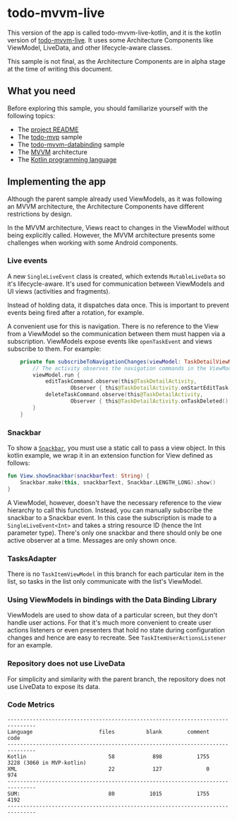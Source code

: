 # todo-mvvm-live

This version of the app is called todo-mvvm-live-kotlin, and it is the kotlin version of [todo-mvvm-live](https://github.com/googlesamples/android-architecture/tree/todo-mvvm-live/).
It uses some Architecture Components like ViewModel, LiveData, and other lifecycle-aware classes.

This sample is not final, as the Architecture Components are in alpha stage at the time of writing this document.

## What you need

Before exploring this sample, you should familiarize yourself with the following topics:

* The [project README](https://github.com/googlesamples/android-architecture/tree/master)
* The [todo-mvp](https://github.com/googlesamples/android-architecture/tree/todo-mvp) sample
* The [todo-mvvm-databinding](https://github.com/googlesamples/android-architecture/tree/todo-mvvm-databinding) sample
* The [MVVM](https://en.wikipedia.org/wiki/Model%E2%80%93view%E2%80%93viewmodel) architecture
* The [Kotlin programming language](https://kotlinlang.org)

## Implementing the app

Although the parent sample already used ViewModels, as it was following an MVVM architecture, the Architecture
Components have different restrictions by design.

In the MVVM architecture, Views react to changes in the ViewModel without being explicitly called. However, the MVVM
architecture presents some challenges when working with some Android components.

### Live events

A new `SingleLiveEvent` class is created, which extends `MutableLiveData` so it's lifecycle-aware. It's used for
communication between ViewModels and UI views (activities and fragments).

Instead of holding data, it dispatches data once. This is important to prevent events being fired after a rotation, for
example.

A convenient use for this is navigation. There is no reference to the View from a ViewModel so the communication between
them must happen via a subscription. ViewModels expose events like `openTaskEvent` and views subscribe to them. For
example:

```kotlin
    private fun subscribeToNavigationChanges(viewModel: TaskDetailViewModel) {
        // The activity observes the navigation commands in the ViewModel
        viewModel.run {
            editTaskCommand.observe(this@TaskDetailActivity,
                    Observer { this@TaskDetailActivity.onStartEditTask() })
            deleteTaskCommand.observe(this@TaskDetailActivity,
                    Observer { this@TaskDetailActivity.onTaskDeleted() })
        }
    }
```

### Snackbar

To show a [`Snackbar`](https://developer.android.com/reference/android/support/design/widget/Snackbar.html), you must
use a static call to pass a view object. In this kotlin example, we wrap it in an extension function for View defined
as follows:

```kotlin
fun View.showSnackbar(snackbarText: String) {
    Snackbar.make(this, snackbarText, Snackbar.LENGTH_LONG).show()
}
```

A ViewModel, however, doesn't have the necessary reference to the view hierarchy to call this function. Instead, you can
manually subscribe the snackbar to a Snackbar event. In this case the subscription is made to a `SingleLiveEvent<Int>`
and takes a string resource ID (hence the Int parameter type). There's only one snackbar and there should only be one
active observer at a time. Messages are only shown once.

### TasksAdapter
There is no `TaskItemViewModel` in this branch for each particular item in the list, so tasks in the list only
communicate with the list's ViewModel.

### Using ViewModels in bindings with the Data Binding Library
ViewModels are used to show data of a particular screen, but they don't handle user actions. For that it's much more
convenient to create user actions listeners or even presenters that hold no state during configuration changes and hence
are easy to recreate. See `TaskItemUserActionsListener` for an example.

### Repository does not use LiveData
For simplicity and similarity with the parent branch, the repository does not use LiveData to expose its data.

### Code Metrics

```
-------------------------------------------------------------------------------
Language                     files          blank        comment           code
-------------------------------------------------------------------------------
Kotlin                          58            898           1755           3228 (3060 in MVP-kotlin)
XML                             22            127              0            974
-------------------------------------------------------------------------------
SUM:                            80           1015           1755           4192
-------------------------------------------------------------------------------
```
